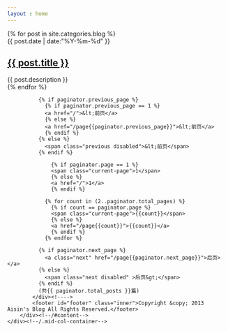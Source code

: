 ```yaml
---
layout : home
---
```


<div class="mid-col">
    <div class="mid-col-container">
        <div id="content" class="inner">
            {% for post in site.categories.blog %}
            <article class="post">
                <div class="meta">
                    <div class="date">
                        <time>{{ post.date | date:"%Y-%m-%d" }}</time>
                    </div>
                    <!--
                    <div class="tags">
                    {% if page.tags %}
                    tags:
                    {% for tag in page.tags %}
                    <a href="/tags/#{{ tag }}" title="{{ tag }}">{{ tag }}</a>&nbsp;
                    {% endfor %}
                    {% endif %}
                    </div>
                    -->
                </div>
                <h1 class="title"><a href="{{ post.url }}" itemprop="url">{{ post.title }}</a></h1>
                <div class="entry-content">{{ post.description }}</div>
            </article>
            {% endfor %}
            <!---->
            <div id="post-pagination" class="paginator">

              {% if paginator.previous_page %}
                {% if paginator.previous_page == 1 %}
                <a href="/">&lt;前页</a>
                {% else %}
                <a href="/page{{paginator.previous_page}}">&lt;前页</a>
                {% endif %}
              {% else %}
                <span class="previous disabled">&lt;前页</span>
              {% endif %}

                  {% if paginator.page == 1 %}
                  <span class="current-page">1</span>
                  {% else %}
                  <a href="/">1</a>
                  {% endif %}

                {% for count in (2..paginator.total_pages) %}
                  {% if count == paginator.page %}
                  <span class="current-page">{{count}}</span>
                  {% else %}
                  <a href="/page{{count}}">{{count}}</a>
                  {% endif %}
                {% endfor %}

              {% if paginator.next_page %}
                <a class="next" href="/page{{paginator.next_page}}">后页></a>
              {% else %}
                <span class="next disabled" >后页&gt;</span>
              {% endif %}
              (共{{ paginator.total_posts }}篇)
            </div><!---->
            <footer id="footer" class="inner">Copyright &copy; 2013 Aisin's Blog All Rights Reserved.</footer>
        </div><!--/#content-->
    </div><!--/.mid-col-container-->
</div><!--/.mid-col-->
